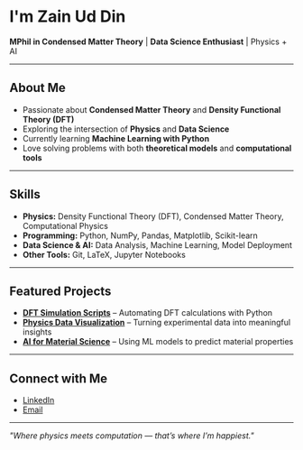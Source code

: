 # I'm Zain Ud Din

 **MPhil in Condensed Matter Theory** |  **Data Science Enthusiast** |  Physics + AI

---

## About Me

- Passionate about **Condensed Matter Theory** and **Density Functional Theory (DFT)**
- Exploring the intersection of **Physics** and **Data Science**
- Currently learning **Machine Learning with Python**
- Love solving problems with both **theoretical models** and **computational tools**

---

## Skills

- **Physics:** Density Functional Theory (DFT), Condensed Matter Theory, Computational Physics  
- **Programming:** Python, NumPy, Pandas, Matplotlib, Scikit-learn  
- **Data Science & AI:** Data Analysis, Machine Learning, Model Deployment  
- **Other Tools:** Git, LaTeX, Jupyter Notebooks

---

## Featured Projects

-  **[DFT Simulation Scripts](#)** – Automating DFT calculations with Python  
-  **[Physics Data Visualization](#)** – Turning experimental data into meaningful insights  
-  **[AI for Material Science](#)** – Using ML models to predict material properties

---

##  Connect with Me

- [LinkedIn](https://www.linkedin.com/in/zain-ud-din-9152a2299?utm_source=share&utm_campaign=share_via&utm_content=profile&utm_medium=android_app)
- [Email](mailto:marwatzain543@gmail.com)

---

 *"Where physics meets computation — that’s where I’m happiest."*
